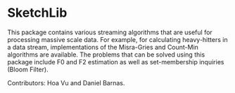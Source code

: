 
# SketchLib

This package contains various streaming algorithms that are useful for processing massive scale data. For example, for calculating heavy-hitters in a data stream, implementations of the Misra-Gries and Count-Min algorithms are available. The problems that can be solved using this package include F0 and F2 estimation as well as set-membership inquiries (Bloom Filter).  

Contributors: Hoa Vu and Daniel Barnas.

